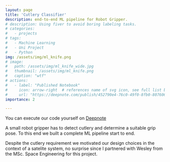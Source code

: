 ```yaml
---
layout: page
title: 'Cutlery Classifier'
description: end-to-end ML pipeline for Robot Gripper.
# description: Using fiver to avoid boring labeling tasks.
# categories:
#   - projects
# tags:
#   - Machine Learning
#   - Uni Project
#   - Python
img: /assets/img/ml_knife.png
# image:
#   path: /assets/img/ml_knife_wide.jpg
#   thumbnail: /assets/img/ml_knife.png
#   caption: "wtf"
# actions:
#   - label: "Published Notebook"
#     icon: arrow-right  # references name of svg icon, see full list below
#     url: "https://deepnote.com/publish/452790e4-76c0-49f0-8fb0-80760653c8f0"
importance: 2

---
```


You can execute our code yourself on [Deepnote](https://deepnote.com/project/452790e4-76c0-49f0-8fb0-80760653c8f0)


A small robot gripper has to detect cutlery and determine a suitable grip pose. To this end we built a complete ML pipeline start to end.

Despite the cutlery requirement we motivated our design choices in the context of a satelite system, no surprise since I partnered with Wesley from the MSc. Space Engineering for this project.

<!-- The general ML cookbook looks something like this:

1. **Overview**
  - make a plan
2. **get the data**
	- representiveness
	- need to annotate
	- use simulation to obtain data (well suited for reinforcement learning)
3. **Inspect Data, gain insights**
	- GOAL: develop intuition
	- find outliers
	- determine physical meaning
4. **Prepare data**
	- GOAL: expose the underlying patterns to the ML algorithm
		- how2translate 'task' to 'ML problem'
	- Feature selection/ feature engineering
	- what do the measurements represent
	- data compression
		- which variance is informative
		- which variance can be removed
	- data transforms to deal with:
		- missing values
5. **Explore different models**
	- for robotics fast inference required as part of control loop
	- training time more forgiving
	- "more data vs. better model" ROI consideration
6. **Fine tune your model**
	- Optimise hyperparameters
7. **Present your solution**
	-  ensure results are reproducible
8. **Launch, monitor and maintain your system**

So we went though the pipeline for the challenge at hand and our results can be seen in the published notebook. -->


